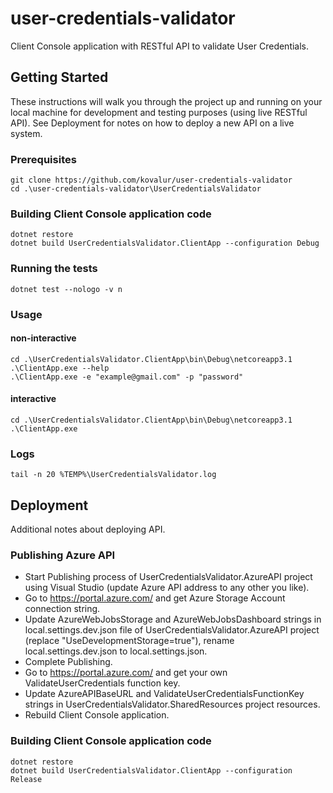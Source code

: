 # user-credentials-validator
Client Console application with RESTful API to validate User Credentials.
## Getting Started
These instructions will walk you through the project up and running on your local machine for development and testing purposes (using live RESTful API). See Deployment for notes on how to deploy a new API on a live system.
### Prerequisites
```
git clone https://github.com/kovalur/user-credentials-validator
cd .\user-credentials-validator\UserCredentialsValidator
```
### Building Client Console application code
```
dotnet restore
dotnet build UserCredentialsValidator.ClientApp --configuration Debug
```
### Running the tests
```
dotnet test --nologo -v n
```
### Usage
#### non-interactive
```
cd .\UserCredentialsValidator.ClientApp\bin\Debug\netcoreapp3.1
.\ClientApp.exe --help
.\ClientApp.exe -e "example@gmail.com" -p "password"
```
#### interactive
```
cd .\UserCredentialsValidator.ClientApp\bin\Debug\netcoreapp3.1
.\ClientApp.exe
```
### Logs
```
tail -n 20 %TEMP%\UserCredentialsValidator.log
```
## Deployment
Additional notes about deploying API.
### Publishing Azure API
* Start Publishing process of UserCredentialsValidator.AzureAPI project using Visual Studio (update Azure API address to any other you like).
* Go to https://portal.azure.com/ and get Azure Storage Account connection string.
* Update AzureWebJobsStorage and AzureWebJobsDashboard strings in local.settings.dev.json file of UserCredentialsValidator.AzureAPI project (replace "UseDevelopmentStorage=true"), rename local.settings.dev.json to local.settings.json.
* Complete Publishing.
* Go to https://portal.azure.com/ and get your own ValidateUserCredentials function key.
* Update AzureAPIBaseURL and ValidateUserCredentialsFunctionKey strings in UserCredentialsValidator.SharedResources project resources.
* Rebuild Client Console application.
### Building Client Console application code
```
dotnet restore
dotnet build UserCredentialsValidator.ClientApp --configuration Release
```
